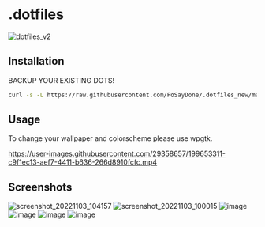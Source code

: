 # .dotfiles
![dotfiles_v2](https://user-images.githubusercontent.com/29358657/164911753-58d37470-6ae5-4bc8-b492-52f0ecda795a.png)

## Installation
BACKUP YOUR EXISTING DOTS!

```bash
curl -s -L https://raw.githubusercontent.com/PoSayDone/.dotfiles_new/main/install.sh | bash
```
## Usage
To change your wallpaper and colorscheme please use wpgtk.

https://user-images.githubusercontent.com/29358657/199653311-c9f1ec13-aef7-4411-b636-266d8910fcfc.mp4


## Screenshots
![screenshot_20221103_104157](https://user-images.githubusercontent.com/29358657/199654477-188d79a5-d963-4623-9b59-7b0046999095.png)
![screenshot_20221103_100015](https://user-images.githubusercontent.com/29358657/199654513-e295ac78-75af-4bbc-a29d-830e75142dd9.png)
![image](https://user-images.githubusercontent.com/29358657/199654589-eec65795-c674-4b3b-a45b-0368a9f3ca8d.png)
![image](https://user-images.githubusercontent.com/29358657/199654664-f6a23cb3-85a3-4183-b822-9598e794f637.png)
![image](https://user-images.githubusercontent.com/29358657/199654708-5e69fd5d-8a22-4884-a0b0-2d9d418a0d87.png)
![image](https://user-images.githubusercontent.com/29358657/199654777-c8ef7b81-633b-45c2-826e-653d0ef0e5d5.png)
